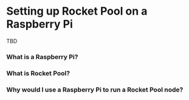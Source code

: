 # Setting up Rocket Pool on a Raspberry Pi

TBD

### What is a Raspberry Pi?

### What is Rocket Pool?

### Why would I use a Raspberry Pi to run a Rocket Pool node?